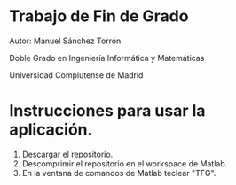 # Trabajo de Fin de Grado
Autor: Manuel Sánchez Torrón

Doble Grado en Ingeniería Informática y Matemáticas

Universidad Complutense de Madrid

# Instrucciones para usar la aplicación.
1. Descargar el repositorio. 
2. Descomprimir el repositorio en el workspace de Matlab.
3. En la ventana de comandos de Matlab teclear "TFG".

